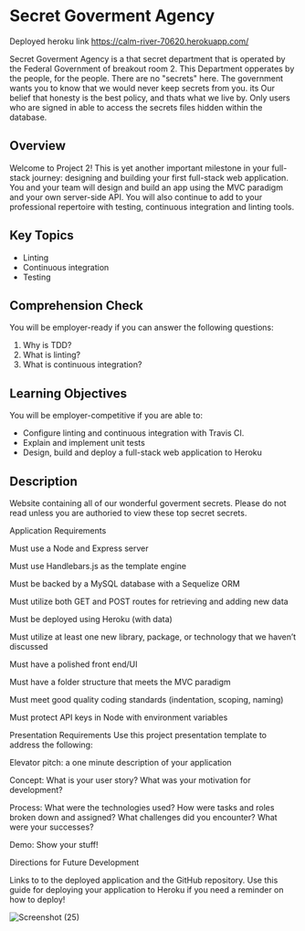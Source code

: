 # Secret Goverment Agency
Deployed heroku link https://calm-river-70620.herokuapp.com/

Secret Goverment Agency is a that secret department that is operated by the Federal Government of breakout room 2. This Department opperates by the people, for the people. There are no "secrets" here. The government wants you to know that we would never keep secrets from you. its Our belief that honesty is the best policy, and thats what we live by. Only users who are signed in able to access the secrets files hidden within the database.



## Overview
Welcome to Project 2! This is yet another important milestone in your full-stack journey: designing and building your first full-stack web application. You and your team will design and build an app using the MVC paradigm and your own server-side API. You will also continue to add to your professional repertoire with testing, continuous integration and linting tools.

## Key Topics
* Linting
* Continuous integration
* Testing

## Comprehension Check
You will be employer-ready if you can answer the following questions:
1. Why is TDD?
2. What is linting?
3. What is continuous integration?

## Learning Objectives
You will be employer-competitive if you are able to:
* Configure linting and continuous integration with Travis CI.
* Explain and implement unit tests
* Design, build and deploy a full-stack web application to Heroku

## Description 

Website containing all of our wonderful goverment secrets. Please do not read unless you are authoried to view these top secret secrets.


Application Requirements


Must use a Node and Express server


Must use Handlebars.js as the template engine


Must be backed by a MySQL database with a Sequelize ORM


Must utilize both GET and POST routes for retrieving and adding new data


Must be deployed using Heroku (with data)


Must utilize at least one new library, package, or technology that we haven’t discussed


Must have a polished front end/UI


Must have a folder structure that meets the MVC paradigm


Must meet good quality coding standards (indentation, scoping, naming)


Must protect API keys in Node with environment variables



Presentation Requirements
Use this project presentation template to address the following:


Elevator pitch: a one minute description of your application


Concept: What is your user story? What was your motivation for development?


Process: What were the technologies used? How were tasks and roles broken down and assigned? What challenges did you encounter? What were your successes?


Demo: Show your stuff!


Directions for Future Development


Links to to the deployed application and the GitHub repository. Use this guide for deploying your application to Heroku if you need a reminder on how to deploy!

![Screenshot (25)](https://user-images.githubusercontent.com/72782320/102904153-4ec39100-443f-11eb-84bd-b419a2f8eba9.png)


